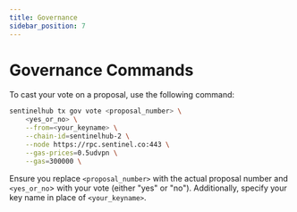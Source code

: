 ```yaml
---
title: Governance
sidebar_position: 7
---
```


# Governance Commands

To cast your vote on a proposal, use the following command:

```bash
sentinelhub tx gov vote <proposal_number> \
    <yes_or_no> \
    --from=<your_keyname> \
    --chain-id=sentinelhub-2 \
    --node https://rpc.sentinel.co:443 \
    --gas-prices=0.5udvpn \
    --gas=300000 \
```

Ensure you replace `<proposal_number>` with the actual proposal number and `<yes_or_no`> with your vote (either "yes" or "no"). Additionally, specify your key name in place of `<your_keyname>`.